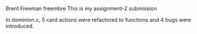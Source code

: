 Brent Freeman freembre
This is my assignment-2 submission

In dominion.c, 5 card actions were refactored to functions and 4 bugs were introduced.

